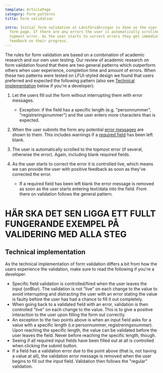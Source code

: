 ```yaml
---
template: ArticlePage
category: Form patterns
title: Form validation

intro: Initial form validation at Länsförsäkringar is done as the user submits a
  form page. If there are any errors the user is automatically scrolled to the
  topmost error. As the user starts to correct errors they get immediate
  feedback on their progress.
---
```

The rules for form validation are based on a combination of academic research and our own user testing. Our review of academic research on form validation found that there are two general patterns which outperform others when user experience, completion time and amount of errors. When these two patterns were tested on LFUI-styled design we found that users preferred and expected the following pattern (also see [Technical implementation](#technical-implementation) below if you're a developer):

1. Let the users fill out the form without interrupting them with error messages. 

   * Exception: if the field has a specific length (e.g. "personnummer", "registreringsnummer") and the user enters more characters than is expected.
2. When the user submits the form any potential [error messages](form-element-grouping#error-message-handling) are shown to them. This includes warnings if a [required field](../required-fields/) has been left blank.
3. The user is automatically scrolled to the topmost error (if several, otherwise the error). Again, including blank required fields.
4. As the user starts to correct the error it is controlled live, which means we can provide the user with positive feedback as soon as they've corrected the error.

   * If a required field has been left blank the error message is removed as soon as the user starts entering text/data into the field. From there on validation follows the general pattern.

# HÄR SKA DET SEN LIGGA ETT FULLT FUNGERANDE EXEMPEL PÅ VALIDERING MED ALLA STEG

## Technical implementation

As the technical implementation of form validation differs a bit from how the users experience the validation, make sure to read the following if you're a developer.

* Specific field validation is controlled/fired when the user leaves the input (onBlur). The validation is not "live" on each change to the value to avoid interrupting and distracting the user with an error stating the value is faulty before the user has had a chance to fill it out completely.
* When going back to a validated field with an error, validation is then controlled "live" on each change to the value. This is to give a positive interaction to the user upon filling the form out correctly.
* An exception to the two points above is when an input field asks for a value with a specific length (i.e personnummer, registreringsnummer). Upon reaching the specific length, the value can be validated before the user leaves the field. Never before reaching the specific length, though.
* Seeing if all required input fields have been filled out at all is controlled when clicking the submit button.
* If a field has a validation error due to the point above (that is, not having a value at all), the validation error message is removed when the user begins to fill out the input field. Validation then follows the "regular" validation.